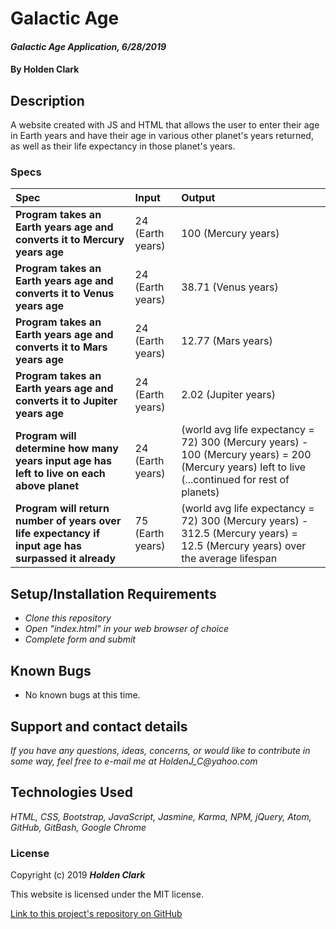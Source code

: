 # Galactic Age

#### _Galactic Age Application, 6/28/2019_

#### By **Holden Clark**

## Description

A website created with JS and HTML that allows the user to enter their age in Earth years and have their age in various other planet's years returned, as well as their life expectancy in those planet's years.

### Specs
| Spec | Input | Output |
| :-------------     | :------------- | :------------- |
| **Program takes an Earth years age and converts it to Mercury years age** | 24 (Earth years) | 100 (Mercury years) |
| **Program takes an Earth years age and converts it to Venus years age** | 24 (Earth years) | 38.71 (Venus years) |
| **Program takes an Earth years age and converts it to Mars years age** | 24 (Earth years) | 12.77 (Mars years) |
| **Program takes an Earth years age and converts it to Jupiter years age** | 24 (Earth years) | 2.02 (Jupiter years) |
| **Program will determine how many years input age has left to live on each above planet** | 24 (Earth years) | (world avg life expectancy = 72) 300 (Mercury years) - 100 (Mercury years) = 200 (Mercury years) left to live (...continued for rest of planets) |
| **Program will return number of years over life expectancy if input age has surpassed it already** | 75 (Earth years) | (world avg life expectancy = 72) 300 (Mercury years) - 312.5 (Mercury years) = 12.5 (Mercury years) over the average lifespan |

## Setup/Installation Requirements

* _Clone this repository_
* _Open "index.html" in your web browser of choice_
* _Complete form and submit_


## Known Bugs
* No known bugs at this time.

## Support and contact details

_If you have any questions, ideas, concerns, or would like to contribute in some way, feel free to e-mail me at HoldenJ_C@yahoo.com_

## Technologies Used
_HTML,_
_CSS,_
_Bootstrap,_
_JavaScript,_
_Jasmine,_
_Karma,_
_NPM,_
_jQuery,_
_Atom,_
_GitHub,_
_GitBash,_
_Google Chrome_

### License

Copyright (c) 2019 **_Holden Clark_**

This website is licensed under the MIT license.

[Link to this project's repository on GitHub](https://github.com/HoldenJC/galactic-age)
